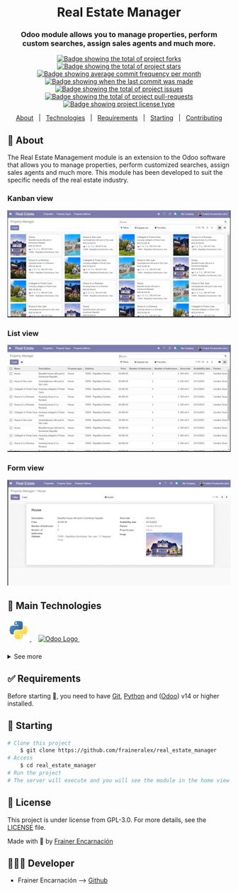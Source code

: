 <div align="center">
  <h1>Real Estate Manager</h1>
  <h3>Odoo module allows you to manage properties, perform custom searches, assign sales agents and much more.</h3>
</div>

<p align="center">
  <a href="https://github.com/fraineralex/real_estate_manager/fork" target="_blank">
    <img src="https://img.shields.io/github/forks/fraineralex/real_estate_manager?" alt="Badge showing the total of project forks"/>
  </a>

  <a href="https://github.com/fraineralex/real_estate_manager/stargazers" target="_blank">
    <img src="https://img.shields.io/github/stars/fraineralex/real_estate_manager?" alt="Badge showing the total of project stars"/>
  </a>

  <a href="https://github.com/fraineralex/real_estate_manager/commits/main" target="_blank">
    <img src="https://img.shields.io/github/commit-activity/m/fraineralex/real_estate_manager?" alt="Badge showing average commit frequency per month"/>
  </a>

  <a href="https://github.com/fraineralex/real_estate_manager/commits/main" target="_blank">
    <img src="https://img.shields.io/github/last-commit/fraineralex/real_estate_manager?" alt="Badge showing when the last commit was made"/>
  </a>

  <a href="https://github.com/fraineralex/real_estate_manager/issues" target="_blank">
    <img src="https://img.shields.io/github/issues/fraineralex/real_estate_manager?" alt="Badge showing the total of project issues"/>
  </a>

  <a href="https://github.com/fraineralex/real_estate_manager/pulls" target="_blank">
    <img src="https://img.shields.io/github/issues-pr/fraineralex/real_estate_manager?" alt="Badge showing the total of project pull-requests"/>
  </a>

  <a href="https://github.com/fraineralex/real_estate_manager/LICENSE.md" target="_blank">
    <img alt="Badge showing project license type" src="https://img.shields.io/github/license/fraineralex/real_estate_manager?color=f85149">
  </a>
</p>


<p align="center">
  <a href="#dart-about">About</a> &#xa0; | &#xa0;
  <a href="#rocket-main-technologies">Technologies</a> &#xa0; | &#xa0;
  <a href="#white_check_mark-requirements">Requirements</a> &#xa0; | &#xa0;
  <a href="#checkered_flag-starting">Starting</a> &#xa0; | &#xa0;
  <a href="https://github.com/fraineralex/real_estate_manager/edit/master/README.md">Contributing</a>
</p>

## :dart: About ##

The Real Estate Management module is an extension to the Odoo software that allows you to manage properties, perform customized searches, assign sales agents and much more. This module has been developed to suit the specific needs of the real estate industry.

### Kanban view
<img src="https://github.com/fraineralex/real_estate_manager/blob/main/screenshots/Screenshot_1.jpg" alt="Screenshot one view of the module">

### List view
<img src="https://github.com/fraineralex/real_estate_manager/blob/main/screenshots/Screenshot_3.jpg" alt="Screenshot one view of the module">

### Form view
<img src="https://github.com/fraineralex/real_estate_manager/blob/main/screenshots/Screenshot_2.jpg" alt="Screenshot one view of the module">


## :rocket: Main Technologies ##

<a href="https://python.org">
  <img width="50" title="Python" alt="Python Logo" src="https://raw.githubusercontent.com/devicons/devicon/master/icons/python/python-original.svg">
</a> &#xa0; &#xa0;

<a href="https://odoo.com">
  <img width="50" title="Odoo" alt="Odoo Logo" src="https://camo.githubusercontent.com/c09318462ff513c1dff81bcc8b8932bc746eb5640f12fd93722f968325814377/68747470733a2f2f696d67732e7365617263682e62726176652e636f6d2f796749486d784e7637742d6836514c6b7a764f2d674d6969584e666354765a6878676f53547136354673382f72733a6669743a3530303a3530303a312f673a63652f6148523063484d364c79397a4d79316c2f645331335a584e304c544575595731682f656d39755958647a4c6d4e76625339302f634751766247396e62334d764e545a692f4d6a41795a6d45774d4441775a6d59772f4d4441314f4467334d7a4e684c7a42342f4d433577626d63">
</a> &#xa0; &#xa0;

###

<details>
  <summary>See more</summary>

  ###
  
* Python
    - odoo
    - xml
    - bootstrap

</details>

## :white_check_mark: Requirements ##

Before starting :checkered_flag:, you need to have [Git](https://git-scm.com), [Python](https://python.org) and ([Odoo](https://odoo.com)) v14 or higher installed.

## :checkered_flag: Starting ##

```bash
# Clone this project
    $ git clone https://github.com/fraineralex/real_estate_manager
# Access
    $ cd real_estate_manager
# Run the project
# The server will execute and you will see the module in the home view called: "real estate"
```

## :memo: License ##

This project is under license from GPL-3.0. For more details, see the [LICENSE](LICENSE.md) file.


Made with 💙 by <a href="https://github.com/fraineralex" target="_blank">Frainer Encarnación</a>


## 👨🏻‍🚀 Developer
- Frainer Encarnación --> [Github](https://github.com/fraineralex)

&#xa0;
